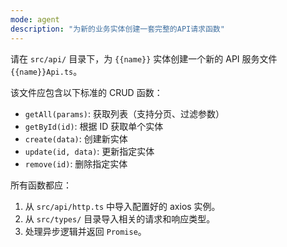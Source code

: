```yaml
---
mode: agent
description: "为新的业务实体创建一套完整的API请求函数"
---
```

请在 `src/api/` 目录下，为 `{{name}}` 实体创建一个新的 API 服务文件 `{{name}}Api.ts`。

该文件应包含以下标准的 CRUD 函数：
- `getAll(params)`: 获取列表（支持分页、过滤参数）
- `getById(id)`: 根据 ID 获取单个实体
- `create(data)`: 创建新实体
- `update(id, data)`: 更新指定实体
- `remove(id)`: 删除指定实体

所有函数都应：
1.  从 `src/api/http.ts` 中导入配置好的 axios 实例。
2.  从 `src/types/` 目录导入相关的请求和响应类型。
3.  处理异步逻辑并返回 `Promise`。